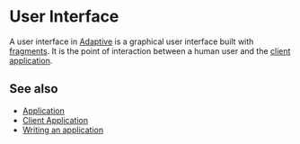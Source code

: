 # User Interface

A user interface in [Adaptive](def://) is a graphical user interface built with [fragments](def://). 
It is the point of interaction between a human user and the [client application](def://).

## See also

- [Application](def://)
- [Client Application](def://)
- [Writing an application](guide://)